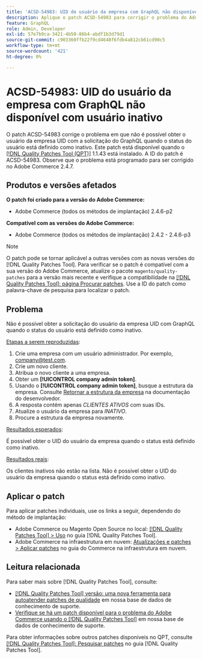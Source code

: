 ```yaml
---
title: 'ACSD-54983: UID do usuário da empresa com GraphQL não disponível com usuário inativo'
description: Aplique o patch ACSD-54983 para corrigir o problema do Adobe Commerce em que não é possível obter o usuário da empresa UID com a solicitação do GraphQL quando o status do usuário está definido como inativo.
feature: GraphQL
role: Admin, Developer
exl-id: 57e7b9ca-3421-4b50-86b4-abdf1b3d79d1
source-git-commit: c903360ffb22f9cd4648f6fdb4a812cb61cd90c5
workflow-type: tm+mt
source-wordcount: '421'
ht-degree: 0%

---
```


# ACSD-54983: UID do usuário da empresa com GraphQL não disponível com usuário inativo

O patch ACSD-54983 corrige o problema em que não é possível obter o usuário da empresa UID com a solicitação do GraphQL quando o status do usuário está definido como inativo. Este patch está disponível quando o [[!DNL Quality Patches Tool (QPT)]](/help/announcements/adobe-commerce-announcements/magento-quality-patches-released-new-tool-to-self-serve-quality-patches.md) 1.1.43 está instalado. A ID do patch é ACSD-54983. Observe que o problema está programado para ser corrigido no Adobe Commerce 2.4.7.

## Produtos e versões afetados

**O patch foi criado para a versão do Adobe Commerce:**

* Adobe Commerce (todos os métodos de implantação) 2.4.6-p2

**Compatível com as versões do Adobe Commerce:**

* Adobe Commerce (todos os métodos de implantação) 2.4.2 - 2.4.6-p3

>[!NOTE]
>
>O patch pode se tornar aplicável a outras versões com as novas versões do [!DNL Quality Patches Tool]. Para verificar se o patch é compatível com a sua versão do Adobe Commerce, atualize o pacote `magento/quality-patches` para a versão mais recente e verifique a compatibilidade na [[!DNL Quality Patches Tool]: página Procurar patches](https://experienceleague.adobe.com/tools/commerce-quality-patches/index.html?lang=pt-BR). Use a ID do patch como palavra-chave de pesquisa para localizar o patch.

## Problema

Não é possível obter a solicitação do usuário da empresa UID com GraphQL quando o status do usuário está definido como inativo.

<u>Etapas a serem reproduzidas</u>:

1. Crie uma empresa com um usuário administrador. Por exemplo, company@test.com.
1. Crie um novo cliente.
1. Atribua o novo cliente a uma empresa.
1. Obter um **[!UICONTROL company admin token]**.
1. Usando o **[!UICONTROL company admin token]**, busque a estrutura da empresa. Consulte [Retornar a estrutura da empresa](https://developer.adobe.com/commerce/webapi/graphql/schema/b2b/company/queries/company/#return-the-company-structure) na documentação do desenvolvedor.
1. A resposta contém apenas *CLIENTES ATIVOS* com suas IDs.
1. Atualize o usuário da empresa para *INATIVO*.
1. Procure a estrutura da empresa novamente.

<u>Resultados esperados</u>:

É possível obter o UID do usuário da empresa quando o status está definido como inativo.

<u>Resultados reais</u>:

Os clientes inativos não estão na lista. Não é possível obter o UID do usuário da empresa quando o status está definido como inativo.

## Aplicar o patch

Para aplicar patches individuais, use os links a seguir, dependendo do método de implantação:

* Adobe Commerce ou Magento Open Source no local: [[!DNL Quality Patches Tool] > Uso](https://experienceleague.adobe.com/docs/commerce-operations/tools/quality-patches-tool/usage.html?lang=pt-BR) no guia [!DNL Quality Patches Tool].
* Adobe Commerce na infraestrutura em nuvem: [Atualizações e patches > Aplicar patches](https://experienceleague.adobe.com/docs/commerce-cloud-service/user-guide/develop/upgrade/apply-patches.html?lang=pt-BR) no guia do Commerce na infraestrutura em nuvem.

## Leitura relacionada

Para saber mais sobre [!DNL Quality Patches Tool], consulte:

* [[!DNL Quality Patches Tool] versão: uma nova ferramenta para autoatender patches de qualidade](/help/announcements/adobe-commerce-announcements/magento-quality-patches-released-new-tool-to-self-serve-quality-patches.md) em nossa base de dados de conhecimento de suporte.
* [Verifique se há um patch disponível para o problema do Adobe Commerce usando o [!DNL Quality Patches Tool]](/help/support-tools/patches-available-in-qpt-tool/check-patch-for-magento-issue-with-magento-quality-patches.md) em nossa base de dados de conhecimento de suporte.

Para obter informações sobre outros patches disponíveis no QPT, consulte [[!DNL Quality Patches Tool]: Pesquisar patches](https://experienceleague.adobe.com/tools/commerce-quality-patches/index.html?lang=pt-BR) no guia [!DNL Quality Patches Tool].
